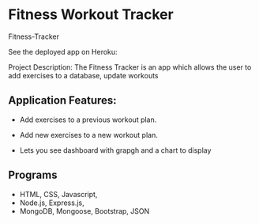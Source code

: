 # Fitness Workout Tracker
Fitness-Tracker

See the deployed app on Heroku: 

Project Description:
The Fitness Tracker is an app which allows the user to add exercises to a database, update workouts

## Application Features:

  * Add exercises to a previous workout plan.

  * Add new exercises to a new workout plan.

  * Lets you see dashboard with grapgh and a chart to display

  ## Programs
 * HTML, CSS, Javascript, 
 * Node.js, Express.js, 
 * MongoDB, Mongoose, Bootstrap, JSON
